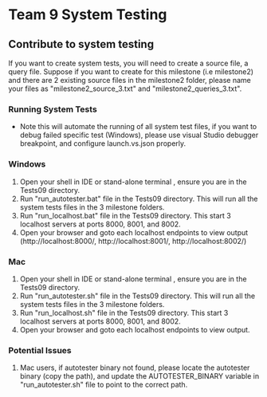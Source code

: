 # Team 9 System Testing

## Contribute to system testing

If you want to create system tests, you will need to create a source file, a query file. Suppose if you want to create
for this milestone (i.e milestone2) and there are 2 existing source files in the milestone2 folder, please name your 
files as "milestone2_source_3.txt" and "milestone2_queries_3.txt".

### Running System Tests

- Note this will automate the running of all system test files, if you want to debug failed specific test (Windows), 
please use visual Studio debugger breakpoint, and configure launch.vs.json properly.

### Windows

1. Open your shell in IDE or stand-alone terminal , ensure you are in the Tests09 directory.
2. Run "run_autotester.bat" file in the Tests09 directory. This will run all the system tests files in the 3 milestone
folders.
3. Run "run_localhost.bat" file  in the Tests09 directory. This start 3 localhost servers at ports 8000, 8001, and 8002.
4. Open your browser and goto each localhost endpoints to view output (http://localhost:8000/, http://localhost:8001/, 
http://localhost:8002/)

### Mac

1. Open your shell in IDE or stand-alone terminal , ensure you are in the Tests09 directory.
2. Run "run_autotester.sh" file in the Tests09 directory. This will run all the system tests files in the 3 milestone
   folders.
3. Run "run_localhost.sh" file  in the Tests09 directory. This start 3 localhost servers at ports 8000, 8001, and 8002.
4. Open your browser and goto each localhost endpoints to view output.

### Potential Issues
1. Mac users, if autotester binary not found, please locate the autotester binary (copy the path), and 
update the AUTOTESTER_BINARY variable in "run_autotester.sh" file to point to the correct path.